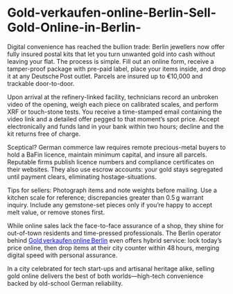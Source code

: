 # Gold-verkaufen-online-Berlin-Sell-Gold-Online-in-Berlin-
<p>Digital convenience has reached the bullion trade: Berlin jewellers now offer fully insured postal kits that let you turn unwanted gold into cash without leaving your flat. The process is simple. Fill out an online form, receive a tamper-proof package with pre-paid label, place your items inside, and drop it at any Deutsche Post outlet. Parcels are insured up to €10,000 and trackable door-to-door.
<p>Upon arrival at the refinery-linked facility, technicians record an unbroken video of the opening, weigh each piece on calibrated scales, and perform XRF or touch-stone tests. You receive a time-stamped email containing the video link and a detailed offer pegged to that moment’s spot price. Accept electronically and funds land in your bank within two hours; decline and the kit returns free of charge.
<p>Sceptical? German commerce law requires remote precious-metal buyers to hold a BaFin licence, maintain minimum capital, and insure all parcels. Reputable firms publish licence numbers and compliance certificates on their websites. They also use escrow accounts: your gold stays segregated until payment clears, eliminating hostage-situations.
<p>Tips for sellers: Photograph items and note weights before mailing. Use a kitchen scale for reference; discrepancies greater than 0.5 g warrant inquiry. Include any gemstone-set pieces only if you’re happy to accept melt value, or remove stones first.
<p>While online sales lack the face-to-face assurance of a shop, they shine for out-of-town residents and time-pressed professionals. The Berlin operator behind <a href="https://www.gold-ankauf-berlin.de/" style="color: blue;">Gold verkaufen online Berlin</a> even offers hybrid service: lock today’s price online, then drop items at their city counter within 48 hours, merging digital speed with personal assurance.
<p>In a city celebrated for tech start-ups and artisanal heritage alike, selling gold online delivers the best of both worlds—high-tech convenience backed by old-school German reliability.
